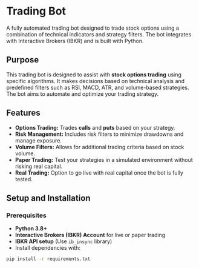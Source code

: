 # Trading Bot

A fully automated trading bot designed to trade stock options using a combination of technical indicators and strategy filters. The bot integrates with Interactive Brokers (IBKR) and is built with Python.

## Purpose
This trading bot is designed to assist with **stock options trading** using specific algorithms. It makes decisions based on technical analysis and predefined filters such as RSI, MACD, ATR, and volume-based strategies. The bot aims to automate and optimize your trading strategy.

## Features
- **Options Trading:** Trades **calls** and **puts** based on your strategy.
- **Risk Management:** Includes risk filters to minimize drawdowns and manage exposure.
- **Volume Filters:** Allows for additional trading criteria based on stock volume.
- **Paper Trading:** Test your strategies in a simulated environment without risking real capital.
- **Real Trading:** Option to go live with real capital once the bot is fully tested.

## Setup and Installation

### Prerequisites
- **Python 3.8+**
- **Interactive Brokers (IBKR) Account** for live or paper trading
- **IBKR API setup** (Use `ib_insync` library)
- Install dependencies with:
```bash
pip install -r requirements.txt
